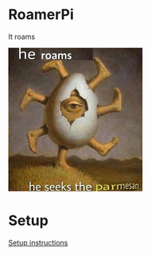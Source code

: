 # RoamerPi
It roams

![meme](/docs/img/heroams.jpg)

# Setup
[Setup instructions](/docs/setup_instructions.md)